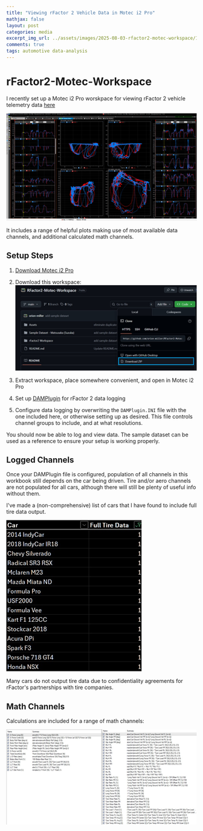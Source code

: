 ```yaml
---
title: "Viewing rFactor 2 Vehicle Data in Motec i2 Pro"
mathjax: false
layout: post
categories: media
excerpt_img_url: ../assets/images/2025-08-03-rfactor2-motec-workspace/1.jpg
comments: true
tags: automotive data-analysis
---
```


# rFactor2-Motec-Workspace

I recently set up a Motec i2 Pro worskpace for viewing rFactor 2 vehicle telemetry data [here](https://github.com/orion-miller/RFactor2-Motec-Workspace)

![Screenshot](/assets/images/2025-08-03-rfactor2-motec-workspace/1.jpg)

It includes a range of helpful plots making use of most available data channels, and additional calculated math channels.

## Setup Steps

1. [Download Motec i2 Pro](https://www.motec.com.au/downloads)

2. Download this workspace:
![Screenshot](/assets/images/2025-08-03-rfactor2-motec-workspace/repo_download.jpg)

3. Extract workspace, place somewhere convenient, and open in Motec i2 Pro

4. Set up [DAMPlugin](https://forum.studio-397.com/index.php?threads/damplugin-for-rf2.49363/) for rFactor 2 data logging

5. Configure data logging by overwriting the ```DAMPlugin.INI``` file with the one included here, or otherwise setting up as desired. This file controls channel groups to include, and at what resolutions.

You should now be able to log and view data. The sample dataset can be used as a reference to ensure your setup is working properly.

## Logged Channels

Once your DAMPlugin file is configured, population of all channels in this workbook still depends on the car being driven. Tire and/or aero channels are not populated for all cars, although there will still be plenty of useful info without them.

I've made a (non-comprehensive) list of cars that I have found to include full tire data output. 

![Screenshot](/assets/images/2025-08-03-rfactor2-motec-workspace/tire_data.jpg)

Many cars do not output tire data due to confidentiality agreements for rFactor's partnerships with tire companies.

## Math Channels

Calculations are included for a range of math channels:

![Screenshot](/assets/images/2025-08-03-rfactor2-motec-workspace/math.jpg)
